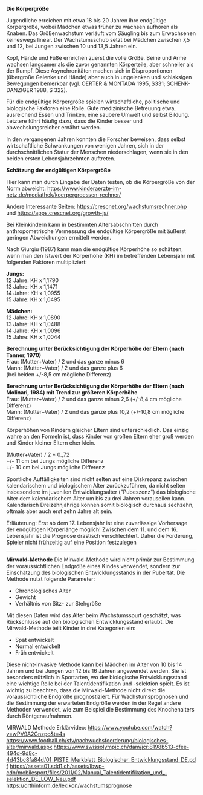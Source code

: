 
**Die Körpergröße**

Jugendliche erreichen mit etwa 18 bis 20 Jahren ihre endgültige Körpergröße, wobei Mädchen etwas früher zu wachsen aufhören als Knaben. Das Größenwachstum verläuft vom Säugling bis zum Erwachsenen keineswegs linear. Der Wachstumsschub setzt bei Mädchen zwischen 7,5 und 12, bei Jungen zwischen 10 und 13,5 Jahren ein.

Kopf, Hände und Füße erreichen zuerst die volle Größe. Beine und Arme wachsen langsamer als die zuvor genannten Körperteile, aber schneller als der Rumpf. Diese  Asynchronitäten  machen sich in Disproportionen (übergroße Gelenke und Hände) aber auch in ungelenken und schlaksigen Bewegungen bemerkbar (vgl. OERTER & MONTADA 1995, S331; SCHENK-DANZIGER 1988, S 322).

Für die endgültige Körpergröße spielen wirtschaftliche, politische und biologische Faktoren eine Rolle. Gute medizinische Betreuung etwa, ausreichend Essen und Trinken, eine saubere Umwelt und selbst Bildung. Letztere führt häufig dazu, dass die Kinder besser und abwechslungsreicher ernährt werden.

In den vergangenen Jahren konnten die Forscher beweisen, dass selbst wirtschaftliche Schwankungen von wenigen Jahren, sich in der durchschnittlichen Statur der Menschen niederschlagen, wenn sie in den beiden ersten Lebensjahrzehnten auftreten.

**Schätzung der endgültigen Körpergröße**

Hier kann man durch Eingabe der Daten testen, ob die Körpergröße von der Norm abweicht:
https://www.kinderaerzte-im-netz.de/mediathek/koerpergroessen-rechner/

Andere Interessante Seiten:
https://crescnet.org/wachstumsrechner.php und https://apps.crescnet.org/growth-js/

Bei Kleinkindern kann in bestimmten Altersabschnitten durch anthropometrische Vermessung die endgültige Körpergröße mit äußerst geringen Abweichungen ermittelt werden.

Nach  Giurgiu  (1987) kann man die endgültige Körperhöhe so schätzen, wenn man den Istwert der Körperhöhe (KH) im betreffenden Lebensjahr mit folgenden Faktoren multipliziert:  

**Jungs:**  
12 Jahre: KH x 1,1790  
13 Jahre: KH x 1,1471  
14 Jahre: KH x 1,0955  
15 Jahre: KH x 1,0495

**Mädchen:**  
12 Jahre: KH x 1,0890  
13 Jahre: KH x 1,0488  
14 Jahre: KH x 1,0096  
15 Jahre: KH x 1,0044

**Berechnung unter Berücksichtigung der Körperhöhe der Eltern (nach Tanner, 1970)**  
Frau: (Mutter+Vater) / 2 und das ganze minus 6  
Mann: (Mutter+Vater) / 2 und das ganze plus 6  
(bei beiden +/-8,5 cm mögliche Differenz)

**Berechnung unter Berücksichtigung der Körperhöhe der Eltern (nach  Molinari, 1984) mit Trend zur größeren Körperhöhe**  
Frau: (Mutter+Vater) / 2 und das ganze minus 2,6 (+/-8,4 cm mögliche Differenz)  
Mann: (Mutter+Vater) / 2 und das ganze plus 10,2 (+/-10,8 cm mögliche Differenz)

Körperhöhen von Kindern gleicher Eltern sind unterschiedlich. Das einzig wahre an den Formeln ist, dass Kinder von großen Eltern eher groß werden und Kinder kleiner Eltern eher klein.  
  
(Mutter+Vater) / 2 * 0.,72  
+/- 11 cm bei Jungs mögliche Differenz  
+/- 10 cm bei Jungs mögliche Differenz

Sportliche Auffälligkeiten sind nicht selten auf eine Diskrepanz zwischen kalendarischem und biologischem Alter zurückzuführen, da nicht selten insbesondere im juvenilen Entwicklungsalter ("Pubeszenz") das biologische Alter dem kalendarischem Alter um bis zu drei Jahren vorauseilen kann. Kalendarisch Dreizehnjährige können somit biologisch durchaus sechzehn, oftmals aber auch erst zehn Jahre alt sein.  
  
Erläuterung: Erst ab dem 17. Lebensjahr ist eine zuverlässige Vorhersage der endgültigen Körperlänge möglich! Zwischen dem 11. und dem 16. Lebensjahr ist die Prognose drastisch verschlechtert. Daher die Forderung, Spieler nicht frühzeitig auf eine Position festzulegen

----------------------------------------------------------------------------------

**Mirwald-Methode**
Die Mirwald-Methode wird nicht primär zur Bestimmung der voraussichtlichen Endgröße eines Kindes verwendet, sondern zur Einschätzung des biologischen Entwicklungsstands in der Pubertät.
Die Methode nutzt folgende Parameter:
- Chronologisches Alter
- Gewicht
- Verhältnis von Sitz- zur Stehgröße

Mit diesen Daten wird das Alter beim Wachstumsspurt geschätzt, was Rückschlüsse auf den biologischen Entwicklungsstand erlaubt. 
Die Mirwald-Methode teilt Kinder in drei Kategorien ein:
- Spät entwickelt
- Normal entwickelt
- Früh entwickelt

Diese nicht-invasive Methode kann bei Mädchen im Alter von 10 bis 14 Jahren und bei Jungen von 12 bis 16 Jahren angewendet werden. Sie ist besonders nützlich in Sportarten, wo der biologische Entwicklungsstand eine wichtige Rolle bei der Talentidentifikation und -selektion spielt. Es ist wichtig zu beachten, dass die Mirwald-Methode nicht direkt die voraussichtliche Endgröße prognostiziert. Für Wachstumsprognosen und die Bestimmung der erwarteten Endgröße werden in der Regel andere Methoden verwendet, wie zum Beispiel die Bestimmung des Knochenalters durch Röntgenaufnahmen.

MIRWALD Methode Erklärvideo: 
https://www.youtube.com/watch?v=wPV9A2Gnzpc&t=4s 
https://www.football.ch/sfv/nachwuchsfoerderung/biologisches-alter/mirwald.aspx 
https://www.swissolympic.ch/dam/jcr:8198b513-cfee-494d-9d8c-4d43bc8fa84d/01_PISTE_Merkblatt_Biologischer_Entwicklungsstand_DE.pdf 
https://assets01.sdd1.ch/assets/lbwp-cdn/mobilesport/files/2011/02/Manual_Talentidentifikation_und_-selektion_DE_LOW_Neu.pdf
https://orthinform.de/lexikon/wachstumsprognose

